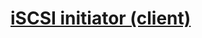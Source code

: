 # [iSCSI initiator (client)](https://docs.redhat.com/en/documentation/red_hat_enterprise_linux/9/html/managing_storage_devices/configuring-an-iscsi-initiator_managing-storage-devices)
